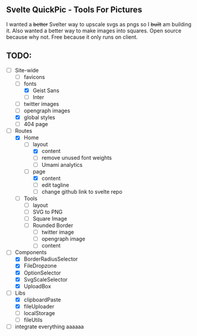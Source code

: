 ## Svelte QuickPic - Tools For Pictures

I wanted a ~~better~~ Svelter way to upscale svgs as pngs so I ~~built~~ am building it. Also wanted a better way to make images into squares. Open source because why not. Free because it only runs on client.

## TODO:

- [ ] Site-wide
  - [ ] favicons
  - [ ] fonts
    - [x] Geist Sans
    - [ ] Inter
  - [ ] twitter images
  - [ ] opengraph images
  - [x] global styles
  - [ ] 404 page
- [ ] Routes
  - [x] Home
    - [ ] layout
      - [x] content
      - [ ] remove unused font weights
      - [ ] Umami analytics
    - [ ] page
      - [x] content
      - [ ] edit tagline
      - [ ] change github link to svelte repo
  - [ ] Tools
    - [ ] layout
    - [ ] SVG to PNG
    - [ ] Square Image
    - [ ] Rounded Border
      - [ ] twitter image
      - [ ] opengraph image
      - [ ] content
- [ ] Components
  - [x] BorderRadiusSelector
  - [x] FileDropzone
  - [x] OptionSelector
  - [x] SvgScaleSelector
  - [x] UploadBox
- [ ] Libs
  - [x] clipboardPaste
  - [x] fileUploader
  - [ ] localStorage
  - [ ] fileUtils
- [ ] integrate everything aaaaaa